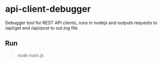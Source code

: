 # api-client-debugger

Debugger tool for REST API clients, runs in nodejs and outputs requests to /api/get and /api/post to out.log file.

## Run
>node main.js


